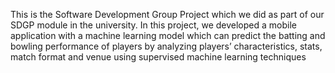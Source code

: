 This is the Software Development Group Project which we did as part of our SDGP module in the university. In this project, we developed a mobile application 
with a machine learning model which can predict the batting and bowling performance of players by analyzing players’ characteristics, stats, match format and venue 
using supervised machine learning techniques

